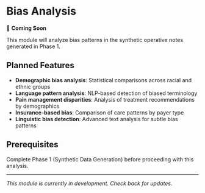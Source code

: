 # Bias Analysis

🚧 **Coming Soon**

This module will analyze bias patterns in the synthetic operative notes generated in Phase 1.

## Planned Features

- **Demographic bias analysis**: Statistical comparisons across racial and ethnic groups
- **Language pattern analysis**: NLP-based detection of biased terminology  
- **Pain management disparities**: Analysis of treatment recommendations by demographics
- **Insurance-based bias**: Comparison of care patterns by payer type
- **Linguistic bias detection**: Advanced text analysis for subtle bias patterns

## Prerequisites

Complete Phase 1 (Synthetic Data Generation) before proceeding with this analysis.

---
*This module is currently in development. Check back for updates.* 